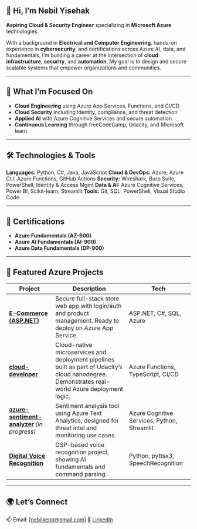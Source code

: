## 👋 Hi, I’m Nebil Yisehak

**Aspiring Cloud & Security Engineer** specializing in **Microsoft Azure** technologies.

With a background in **Electrical and Computer Engineering**, hands-on experience in **cybersecurity**, and certifications across Azure AI, data, and fundamentals, I’m building a career at the intersection of **cloud infrastructure**, **security**, and **automation**. My goal is to design and secure scalable systems that empower organizations and communities.

---

## 💼 What I’m Focused On

* **Cloud Engineering** using Azure App Services, Functions, and CI/CD
* **Cloud Security** including identity, compliance, and threat detection
* **Applied AI** with Azure Cognitive Services and secure automation
* **Continuous Learning** through freeCodeCamp, Udacity, and Microsoft learn

---

## 🛠️ Technologies & Tools

**Languages:** Python, C#, Java, JavaScript
**Cloud & DevOps:** Azure, Azure CLI, Azure Functions, GitHub Actions
**Security:** Wireshark, Burp Suite, PowerShell, Identity & Access Mgmt
**Data & AI:** Azure Cognitive Services, Power BI, Scikit-learn, Streamlit
**Tools:** Git, SQL, PowerShell, Visual Studio Code

---

## 🏅 Certifications

* **Azure Fundamentals (AZ-900)**
* **Azure AI Fundamentals (AI-900)**
* **Azure Data Fundamentals (DP-900)**

---

## 📌 Featured Azure Projects

| Project                                                                                                | Description                                                                                                                                      | Tech                                        |
| ------------------------------------------------------------------------------------------------------ | ------------------------------------------------------------------------------------------------------------------------------------------------ | ------------------------------------------- |
| **[E-Commerce (ASP.NET)](https://github.com/Nebil1/E-Commerce)**                                       | Secure full-stack store web app with login/auth and product management. Ready to deploy on Azure App Service.                                    | ASP.NET, C#, SQL, Azure                     |
| **[cloud-developer](https://github.com/Nebil1/cloud-developer)**                                       | Cloud-native microservices and deployment pipelines built as part of Udacity’s cloud nanodegree. Demonstrates real-world Azure deployment logic. | Azure Functions, TypeScript, CI/CD          |
| **[azure-sentiment-analyzer](#)** *(in progress)*                                                      | Sentiment analysis tool using Azure Text Analytics, designed for threat intel and monitoring use cases.                                          | Azure Cognitive Services, Python, Streamlit |
| **[Digital Voice Recognition](https://github.com/Nebil1/Digital-signal-processing-Voice-recognition)** | DSP-based voice recognition project, showing AI fundamentals and command parsing.                                                                | Python, pyttsx3, SpeechRecognition          |

---

## 🌍 Let’s Connect

📫 Email: \[[nebilkeno@gmail.com](mailto:nebilkeno@gmail.com)]
🔗 [LinkedIn](https://www.linkedin.com/in/nebilyisehak/)

